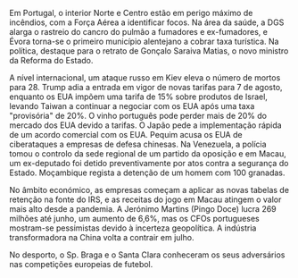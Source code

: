 Em Portugal, o interior Norte e Centro estão em perigo máximo de incêndios, com a Força Aérea a identificar focos. Na área da saúde, a DGS alarga o rastreio do cancro do pulmão a fumadores e ex-fumadores, e Évora torna-se o primeiro município alentejano a cobrar taxa turística. Na política, destaque para o retrato de Gonçalo Saraiva Matias, o novo ministro da Reforma do Estado.

A nível internacional, um ataque russo em Kiev eleva o número de mortos para 28. Trump adia a entrada em vigor de novas tarifas para 7 de agosto, enquanto os EUA impõem uma tarifa de 15% sobre produtos de Israel, levando Taiwan a continuar a negociar com os EUA após uma taxa "provisória" de 20%. O vinho português pode perder mais de 20% do mercado dos EUA devido a tarifas. O Japão pede a implementação rápida de um acordo comercial com os EUA. Pequim acusa os EUA de ciberataques a empresas de defesa chinesas. Na Venezuela, a polícia tomou o controlo da sede regional de um partido da oposição e em Macau, um ex-deputado foi detido preventivamente por atos contra a segurança do Estado. Moçambique regista a detenção de um homem com 100 granadas.

No âmbito económico, as empresas começam a aplicar as novas tabelas de retenção na fonte do IRS, e as receitas do jogo em Macau atingem o valor mais alto desde a pandemia. A Jerónimo Martins (Pingo Doce) lucra 269 milhões até junho, um aumento de 6,6%, mas os CFOs portugueses mostram-se pessimistas devido à incerteza geopolítica. A indústria transformadora na China volta a contrair em julho.

No desporto, o Sp. Braga e o Santa Clara conheceram os seus adversários nas competições europeias de futebol.